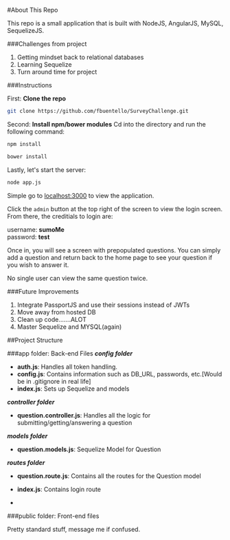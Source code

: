 

#About This Repo

This repo is a small application that is built with NodeJS, AngularJS, MySQL, SequelizeJS. 

###Challenges from project

1. Getting mindset back to relational databases
2. Learning Sequelize
3. Turn around time for project



###Instructions

First: **Clone the repo**

```bash
git clone https://github.com/fbuentello/SurveyChallenge.git
```
Second: **Install npm/bower modules**
Cd into the directory and run the following command:

```bash
npm install
```
```bash
bower install
```
Lastly, let's start the server:

```bash
node app.js
```

Simple go to [localhost:3000](http://localhost:3000/) to view the application. 

Click the `admin` button at the top right of the screen to view the login screen. From there, the creditials to login are:

username: **sumoMe**   
password: **test**

Once in, you will see a screen with prepopulated questions. You can simply add a question and return back to the home page to see your question if you wish to answer it.

No single user can view the same question twice.

###Future Improvements

1. Integrate PassportJS and use their sessions instead of JWTs
2. Move away from hosted DB
3. Clean up code.......ALOT
4. Master Sequelize and MYSQL(again)


##Project Structure

###app folder: Back-end Files
***config folder***   
- **auth.js**: Handles all token handling.   
- **config.js**: Contains information such as DB_URL, passwords, etc.[Would be in .gitignore in real life]    
- **index.js**: Sets up Sequelize and models

***controller folder***   
- **question.controller.js**: Handles all the logic for submitting/getting/answering a question

***models folder***   
- **question.models.js**: Sequelize Model for Question

***routes folder***   
- **question.route.js**: Contains all the routes for the Question model   
- **index.js**: Contains login route

-

###public folder: Front-end files

Pretty standard stuff, message me if confused.








